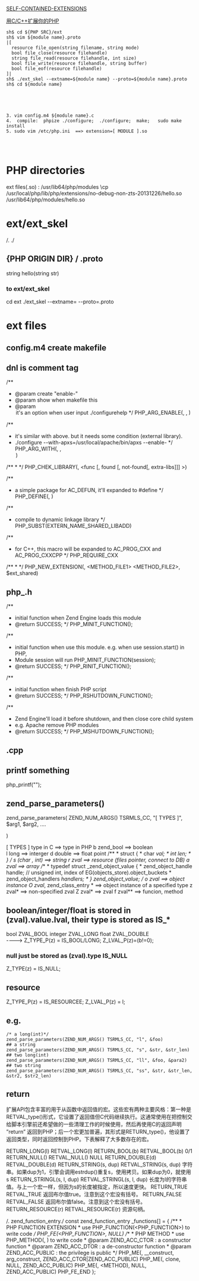 [SELF-CONTAINED-EXTENSIONS](https://github.com/php/php-src/blob/master/README.SELF-CONTAINED-EXTENSIONS)

[用C/C++扩展你的PHP](http://www.laruence.com/2009/04/28/719.html)
```
sh$ cd ${PHP SRC}/ext
sh$ vim ${module name}.proto
|[
  resource file_open(string filename, string mode)
  bool file_close(resource filehandle)
  string file_read(resource filehandle, int size)
  bool file_write(resource filehandle, string buffer)
  bool file_eof(resource filehandle)
]|
sh$ ./ext_skel --extname=${module name} --proto=${module name}.proto
sh$ cd ${module name}





3. vim config.m4 ${module name}.c
4.  compile:  phpize ./configure;  ./configure;  make;   sudo make install
5. sudo vim /etc/php.ini  ==> extension=[ MODULE ].so



```


```

```







# PHP directories
ext files(.so) :   /usr/lib64/php/modules
\cp /usr/local/php/lib/php/extensions/no-debug-non-zts-20131226/hello.so /usr/lib64/php/modules/hello.so 

# ext/ext_skel
/. ./
## {PHP ORIGIN DIR} / <MODULE>.proto
string hello(string str)
### to ext/ext_skel
cd ext
./ext_skel --extname=<MODULE> --proto=<MODULE>.proto



# ext files
## config.m4   create makefile
## dnl is comment tag

/** 
 * @param <MODULE> create "enable-<MODULE>"
 * @param <TIPS> show when makefile this
 * @param <OPTION> it's an option when user input ./configurehelp 
 */
PHP_ARG_ENABLE(<MODULE>, <TIPS>, <OPTION>)

/**
 * it's similar with above. but it needs some condition (external library).
 * ./configure --with-apxs=/usr/local/apache/bin/apxs  --enable-<MODULE>
 */
PHP_ARG_WITH(<MODULE>, <TIPS>, <OPTION>)


/**
 *
 */
PHP_CHEK_LIBRARY(<LIB>, <func [, found [, not-found[, extra-libs]]] >)

/**
 * a simple package for AC_DEFUN, it'll expanded to #define <NAME> <VALUE>
 */
PHP_DEFINE(<NAME>, <VALUE>) 
 
/**
 * compile to dynamic linkage library
 */
PHP_SUBST(EXTERN_NAME_SHARED_LIBADD)

/**
 * for C++, this macro will be expanded to AC_PROG_CXX and AC_PROG_CXXCPP
 */
PHP_REQUIRE_CXX

/**
 * 
 */
PHP_NEW_EXTENSION(<MODULE>, <METHOD_FILE1> <METHOD_FILE2>, $ext_shared)


## php_<MODULE>.h
/**
 * initial function when Zend Engine loads this module
 * @return SUCCESS;
 */
PHP_MINIT_FUNCTION(<MODULE>);

/**
 * initial function when use this module. e.g. when use session.start() in PHP,
 * Module session will run PHP_MINIT_FUNCTION(session);
 * @return SUCCESS;
 */
PHP_RINIT_FUNCTION(<MODULE>);

/**
 * initial function when finish PHP script
 * @return SUCCESS; 
 */
PHP_RSHUTDOWN_FUNCTION(<MODULE>);

/**
 * Zend Engine'll load it before shutdown, and then close core child system
 * e.g. Apache remove PHP modules
 * @return SUCCESS; 
 */
PHP_MSHUTDOWN_FUNCTION(<MODULE>);


## <MODULE>.cpp
## printf something
php_printf("");  

## zend_parse_parameters()
zend_parse_parameters(
	ZEND_NUM_ARGS() TSRMLS_CC,
	"[ TYPES ]",
	$arg1,
	$arg2,
	....
	
)

[ TYPES ]    type in C ==> type in PHP 
	b zend_bool 					==> boolean    
	l long 							==> interger
	d double  						==> float point
	/**
     * struct {
	 * 	char *val;
	 * 	int len;
	 * }
	 */
	s (char *, int)  				==> string
	r zval* 						==>	resource (files pointer, connect to DB)
	a zval* 						==>	array
	/**
	 * typedef struct _zend_object_value {
	 * 	 zend_object_handle handle;  //  unsigned int, index of EG(objects_store).object_buckets
	 *   zend_object_handlers *handlers;
	 * } zend_object_value;
	 */
	o zval* 						==>	object instance
	O zval*, zend_class_entry * 	==>	object instance of a specified type
	z zval* 						==>	non-specified zval
	Z zval* 						==>	zval
	f zval** 						==>	funcion, method
	
## boolean/integer/float is stored in (zval).value.lval, their type is stored as IS_* 
bool  ZVAL_BOOL
integer  ZVAL_LONG
float  ZVAL_DOUBLE	
----> 
Z_TYPE_P(z) = IS_BOOL/LONG;
Z_LVAL_P(z)=(b!=0);
### null just be stored as (zval).type  IS_NULL
Z_TYPE(z) = IS_NULL;
## resource
Z_TYPE_P(z) = IS_RESOURCEE;
Z_LVAL_P(z) = l;

## e.g.
	/* a long(int)*/
	zend_parse_parameters(ZEND_NUM_ARGS() TSRMLS_CC, "l", &foo)
	## a string
	zend_parse_parameters(ZEND_NUM_ARGS() TSRMLS_CC, "s", &str, &str_len)
	## two long(int)
	zend_parse_parameters(ZEND_NUM_ARGS() TSRMLS_CC, "ll", &foo, &para2)
	## two string
	zend_parse_parameters(ZEND_NUM_ARGS() TSRMLS_CC, "ss", &str, &str_len, &str2, $str2_len)
## return
扩展API包含丰富的用于从函数中返回值的宏。这些宏有两种主要风格：第一种是RETVAL_type()形式，它设置了返回值但C代码继续执行。这通常使用在把控制交给脚本引擎前还希望做的一些清理工作的时候使用，然后再使用C的返回声明 ”return” 返回到PHP；后一个宏更加普遍，其形式是RETURN_type()，他设置了返回类型，同时返回控制到PHP。下表解释了大多数存在的宏。

RETURN_LONG(l)	RETVAL_LONG(l)
RETURN_BOOL(b)	RETVAL_BOOL(b)   0/1
RETURN_NULL()	RETVAL_NULL()	NULL
RETURN_DOUBLE(d)	RETVAL_DOUBLE(d)
RETURN_STRING(s, dup)	RETVAL_STRING(s, dup)	字符串。如果dup为1，引擎会调用estrdup()重复s，使用拷贝。如果dup为0，就使用s
RETURN_STRINGL(s, l, dup)	RETVAL_STRINGL(s, l, dup)	长度为l的字符串值。与上一个宏一样，但因为s的长度被指定，所以速度更快。
RETURN_TRUE	RETVAL_TRUE	返回布尔值true。注意到这个宏没有括号。
RETURN_FALSE	RETVAL_FALSE	返回布尔值false。注意到这个宏没有括号。
RETURN_RESOURCE(r)	RETVAL_RESOURCE(r)	资源句柄。

/. zend_function_entry./
const zend_function_entry <MODULE>_functions[] = {
	/**
     * PHP FUNCTION EXTENSION
	 * use PHP_FUNCTION(<PHP_FUNCTION>) to write code
	 */
	PHP_FE(<PHP_FUNCTION>, NULL)
	/**
	 * PHP METHOD
	 * use PHP_METHOD(<CLASS>, <METHOD>) to write code
     * @param ZEND_ACC_CTOR   :  a constructor function
	 * @param ZEND_ACC_DTOR   :  a de-constructor function
	 * @param ZEND_ACC_PUBLIC :  the privilege is public
	 */
	PHP_ME(<CLASS>, __construct, arg_construct, ZEND_ACC_CTOR|ZEND_ACC_PUBLIC)
	PHP_ME(<CLASS>, clone, NULL, ZEND_ACC_PUBLIC)
	PHP_ME(<CLASS>, <METHOD), NULL, ZEND_ACC_PUBLIC)
	PHP_FE_END
};












